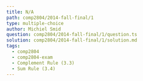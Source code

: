 ```yaml
---
title: N/A
path: comp2804/2014-fall-final/1
type: multiple-choice
author: Michiel Smid
question: comp2804/2014-fall-final/1/question.ts
solution: comp2804/2014-fall-final/1/solution.md
tags:
  - comp2804
  - comp2804-exam
  - Complement Rule (3.3)
  - Sum Rule (3.4)
---
```

